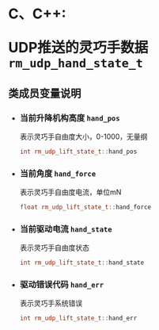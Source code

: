 # <p class="hidden">C、C++: </p>UDP推送的灵巧手数据`rm_udp_hand_state_t`

## 类成员变量说明

- ### 当前升降机构高度 `hand_pos`

    表示灵巧手自由度大小，0-1000，无量纲

    ```C++
    int rm_udp_lift_state_t::hand_pos
    ```

- ### 当前角度 `hand_force`

    表示灵巧手自由度电流，单位mN

    ```C++
    float rm_udp_lift_state_t::hand_force
    ```

- ### 当前驱动电流 `hand_state`

    表示灵巧手自由度状态

    ```C++
    int rm_udp_lift_state_t::hand_state
    ```

- ### 驱动错误代码 `hand_err`

    表示灵巧手系统错误

    ```C++
    int rm_udp_lift_state_t::hand_err
    ```

